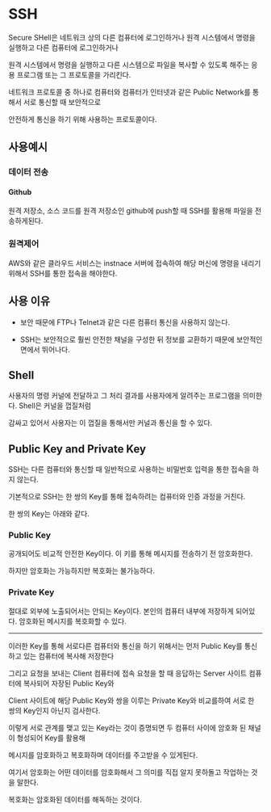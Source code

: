 # SSH

Secure SHell은 네트워크 상의 다른 컴퓨터에 로그인하거나 원격 시스템에서 명령을 실행하고 다른 컴퓨터에 로그인하거나

원격 시스템에서 명령을 실행하고 다른 시스템으로 파일을 복사할 수 있도록 해주는 응용 프로그램 또는 그 프로토콜을 가리킨다.

네트워크 프로토콜 중 하나로 컴퓨터와 컴퓨터가 인터넷과 같은 Public Network를 통해서 서로 통신할 때 보안적으로

안전하게 통신을 하기 위해 사용하는 프로토콜이다.

## 사용예시

### 데이터 전송

#### Github

원격 저장소, 소스 코드를 원격 저장소인 github에 push할 때 SSH를 활용해 파일을 전송하게된다.

### 원격제어

AWS와 같은 클라우드 서비스는 instnace 서버에 접속하여 해당 머신에 명령을 내리기 위해서 SSH를 통한 접속을 해야한다.

## 사용 이유

- 보안 때문에 FTP나 Telnet과 같은 다른 컴퓨터 통신을 사용하지 않는다.

- SSH는 보안적으로 훨씬 안전한 채널을 구성한 뒤 정보를 교환하기 때문에 보안적인 면에서 뛰어나다.

## Shell

사용자의 명령 커널에 전달하고 그 처리 결과를 사용자에게 알려주는 프로그램을 의미한다. Shell은 커널을 껍질처럼

감싸고 있어서 사용자는 이 껍질을 통해서만 커널과 통신을 할 수 있다.

## Public Key and Private Key

SSH는 다른 컴퓨터와 통신할 때 일반적으로 사용하는 비밀번호 입력을 통한 접속을 하지 않는다.

기본적으로 SSH는 한 쌍의 Key를 통해 접속하려는 컴퓨터와 인증 과정을 거친다.

한 쌍의 Key는 아래와 같다.

### Public Key

공개되어도 비교적 안전한 Key이다. 이 키를 통해 메시지를 전송하기 전 암호화한다.

하지만 암호화는 가능하지만 복호화는 불가능하다.

### Private Key

절대로 외부에 노출되어서는 안되는 Key이다. 본인의 컴퓨터 내부에 저장하게 되어있다. 암호화된 메시지를 복호화할 수 있다.

---

이러한 Key를 통해 서로다른 컴퓨터와 통신을 하기 위해서는 먼저 Public Key를 통신하고 있는 컴퓨터에 복사해 저장한다

그리고 요청을 보내는 Client 컴퓨터에 접속 요청을 할 때 응답하는 Server 사이트 컴퓨터에 복사되어 자장된 Public Key와

Client 사이트에 해당 Public Key와 쌍을 이루는 Private Key와 비교를하여 서로 한 쌍의 Key인지 아닌지 검사한다.

이렇게 서로 관계를 맺고 있는 Key라는 것이 증명되면 두 컴퓨터 사이에 암호화 된 채널이 형성되어 Key를 활용해

메시지를 암호화하고 복호화하며 데이터를 주고받을 수 있게된다.

여기서 암호화는 어떤 데이터를 암호화해서 그 의미를 직접 알지 못하돌고 작업하는 것을 말한다.

복호화는 암호화된 데이터를 해독하는 것이다.
